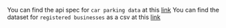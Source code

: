 You can find the api spec for `car parking data` at this [link](https://data.gov.sg/datasets?page=1&coverage=&sort=downloadsCount&sidebar=true&resultId=d_ca933a644e55d34fe21f28b8052fac63#tag/default/GET/transport/carpark-availability)
You can find the dataset for `registered businesses` as a csv at this [link](https://data.gov.sg/datasets?page=1&coverage=&sort=downloadsCount&sidebar=true&resultId=d_3f960c10fed6145404ca7b821f263b87#tag/default/GET/transport/carpark-availability)